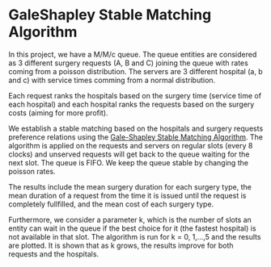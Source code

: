 # GaleShapley Stable Matching Algorithm
In this project, we have a M/M/c queue. The queue entities are considered as 3 different 
surgery requests (A, B and C) joining the queue with rates coming from a poisson distribution.
The servers are 3 different hospital (a, b and c) with service times comming from a normal 
distribution.

Each request ranks the hospitals based on the surgery time (service time of each hospital) and 
each hospital ranks the requests based on the surgery costs (aiming for more profit).

We establish a stable matching based on the hospitals and surgery requests preference relations 
using the [Gale-Shapley Stable Matching Algorithm](https://en.wikipedia.org/wiki/Gale%E2%80%93Shapley_algorithm).
The algorithm is applied on the requests and servers on regular slots (every 8 clocks) and unserved 
requests will get back to the queue waiting for the next slot. The queue is FIFO. We keep the queue 
stable by changing the poisson rates. 

The results include the mean surgery duration for each surgery type, the mean duration of a request
from the time it is issued until the request is completely fullfilled, and the mean cost of each 
surgery type.

Furthermore, we consider a parameter k, which is the number of slots an entity can wait in the 
queue if the best choice for it (the fastest hospital) is not available in that slot. The 
algorithm is run for k = 0, 1,...,5 and the results are plotted. It is shown that as k grows, the 
results improve for both requests and the hospitals.
